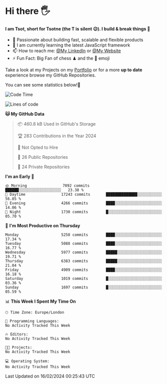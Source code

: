 # Hi there :raised_hand_with_fingers_splayed:
#### I am Tsot, short for Tsotne (the T is silent :wink:). I build & break things :space_invader:
- :telescope: Passionate about building fast, scalable and flexible products
- :seedling: I am currently learning the latest JavaScript framework 
- :mailbox: How to reach me: [@My LinkedIn](https://www.linkedin.com/in/tsotne-gvadzabia/) or [@My Website](https://tsotne.co.uk/contact)
- :zap: Fun Fact: Big Fan of chess ♟ and the 👾 emoji

Take a look at my Projects on my [Portfolio](https://tsotne.co.uk/) or for a more **up to date** experience browse my GitHub Repositories.

You can see some statistics below!:space_invader:
<!--START_SECTION:waka-->
![Code Time](http://img.shields.io/badge/Code%20Time-761%20hrs%202%20mins-blue)

![Lines of code](https://img.shields.io/badge/From%20Hello%20World%20I%27ve%20Written-10.9%20million%20lines%20of%20code-blue)

**🐱 My GitHub Data** 

> 📦 460.8 kB Used in GitHub's Storage 
 > 
> 🏆 283 Contributions in the Year 2024
 > 
> 🚫 Not Opted to Hire
 > 
> 📜 26 Public Repositories 
 > 
> 🔑 24 Private Repositories 
 > 
**I'm an Early 🐤** 

```text
🌞 Morning                7092 commits        ██████░░░░░░░░░░░░░░░░░░░   23.38 % 
🌆 Daytime                17243 commits       ██████████████░░░░░░░░░░░   56.85 % 
🌃 Evening                4266 commits        ████░░░░░░░░░░░░░░░░░░░░░   14.06 % 
🌙 Night                  1730 commits        █░░░░░░░░░░░░░░░░░░░░░░░░   05.70 % 
```
📅 **I'm Most Productive on Thursday** 

```text
Monday                   5258 commits        ████░░░░░░░░░░░░░░░░░░░░░   17.34 % 
Tuesday                  5088 commits        ████░░░░░░░░░░░░░░░░░░░░░   16.77 % 
Wednesday                5977 commits        █████░░░░░░░░░░░░░░░░░░░░   19.71 % 
Thursday                 6383 commits        █████░░░░░░░░░░░░░░░░░░░░   21.04 % 
Friday                   4909 commits        ████░░░░░░░░░░░░░░░░░░░░░   16.18 % 
Saturday                 1019 commits        █░░░░░░░░░░░░░░░░░░░░░░░░   03.36 % 
Sunday                   1697 commits        █░░░░░░░░░░░░░░░░░░░░░░░░   05.59 % 
```


📊 **This Week I Spent My Time On** 

```text
🕑︎ Time Zone: Europe/London

💬 Programming Languages: 
No Activity Tracked This Week

🔥 Editors: 
No Activity Tracked This Week

🐱‍💻 Projects: 
No Activity Tracked This Week

💻 Operating System: 
No Activity Tracked This Week
```


 Last Updated on 16/02/2024 00:25:43 UTC
<!--END_SECTION:waka-->
